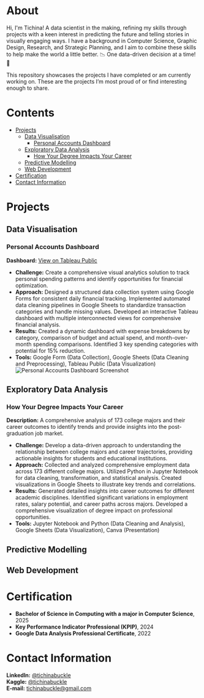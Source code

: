 # About
Hi, I'm Tichina! A data scientist in the making, refining my skills through projects with a keen interest in predicting the future and telling stories in visually engaging ways. I have a background in Computer Science, Graphic Design, Research, and Strategic Planning, and I aim to combine these skills to help make the world a little better. 📉 One data-driven decision at a time! 📝

This repository showcases the projects I have completed or am currently working on. These are the projects I’m most proud of or find interesting enough to share.

# Contents
- [Projects](#projects)
  + [Data Visualisation](#data-visualisation)
    + [Personal Accounts Dashboard](#personal-accounts-dashboard)
  + [Exploratory Data Analysis](#exploratory-data-analysis)
    + [How Your Degree Impacts Your Career](#how-your-degree-impacts-your-career)
  + [Predictive Modelling](#predictive-modelling)
  + [Web Development](#web-development)
- [Certification](#certification)
- [Contact Information](#contact-information)

# Projects

## Data Visualisation

### Personal Accounts Dashboard
**Dashboard:** [View on Tableau Public](https://public.tableau.com/views/PersonalAccountsDashboard/PersonalAccountsDashboard?:language=en-US&:sid=&:redirect=auth&:display_count=n&:origin=viz_share_link)
<br>
- **Challenge:** Create a comprehensive visual analytics solution to track personal spending patterns and identify opportunities for financial optimization.
- **Approach:** Designed a structured data collection system using Google Forms for consistent daily financial tracking. Implemented automated data cleaning pipelines in Google Sheets to standardize transaction categories and handle missing values. Developed an interactive Tableau dashboard with multiple interconnected views for comprehensive financial analysis.
- **Results:** Created a dynamic dashboard with expense breakdowns by category, comparison of budget and actual spend, and month-over-month spending comparisons. Identified 3 key spending categories with potential for 15% reduction.
- **Tools:** Google Form (Data Collection), Google Sheets (Data Cleaning and  Preprocessing), Tableau Public (Data Visualization)
![Personal Accounts Dashboard Screenshot](https://github.com/user-attachments/assets/7187de3c-4bb8-4ee4-be39-1dd8c8473451)

## Exploratory Data Analysis

### How Your Degree Impacts Your Career

**Description:** A comprehensive analysis of 173 college majors and their career outcomes to identify trends and provide insights into the post-graduation job market.
<br>
- **Challenge:** Develop a data-driven approach to understanding the relationship between college majors and career trajectories, providing actionable insights for students and educational institutions.
- **Approach:** Collected and analyzed comprehensive employment data across 173 different college majors. Utilized Python in Jupyter Notebook for data cleaning, transformation, and statistical analysis. Created visualizations in Google Sheets to illustrate key trends and correlations.
- **Results:** Generated detailed insights into career outcomes for different academic disciplines. Identified significant variations in employment rates, salary potential, and career paths across majors. Developed a comprehensive visualization of degree impact on professional opportunities.
- **Tools:** Jupyter Notebook and Python (Data Cleaning and Analysis), Google Sheets (Data Visualization), Canva (Presentation)

## Predictive Modelling

## Web Development

# Certification
- **Bachelor of Science in Computing with a major in Computer Science**, 2025
  <br>
- **Key Performance Indicator Professional (KPIP)**, 2024
  <br>
- **Google Data Analysis Professional Certificate**, 2022

# Contact Information
**LinkedIn:** [@tichinabuckle](https://www.linkedin.com/in/tichinabuckle/)
<br>
**Kaggle:** [@tichinabuckle](https://www.kaggle.com/tichinabuckle)
<br>
**E-mail:** tichinabuckle@gmail.com
 
